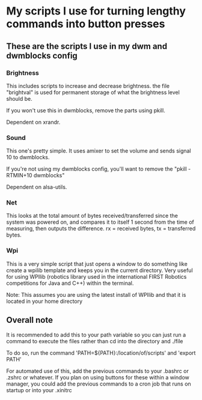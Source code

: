 # My scripts I use for turning lengthy commands into button presses

## These are the scripts I use in my dwm and dwmblocks config

### Brightness

This includes scripts to increase and decrease brightness. the file "brightval" is used for permanent storage of what the brightness level should be.

If you won't use this in dwmblocks, remove the parts using pkill.

Dependent on xrandr.

### Sound

This one's pretty simple. It uses amixer to set the volume and sends signal 10 to dwmblocks.

If you're not using my dwmblocks config, you'll want to remove the "pkill -RTMIN+10 dwmblocks"

Dependent on alsa-utils.

### Net

This looks at the total amount of bytes received/transferred since the system was powered on, and compares it to itself 1 second from the time of measuring, then outputs the difference. rx = received bytes, tx = transferred bytes.

### Wpi

This is a very simple script that just opens a window to do something like create a wpilib template and keeps you in the current directory. Very useful for using WPIlib (robotics library used in the international FIRST Robotics competitions for Java and C++) within the terminal. 

Note: This assumes you are using the latest install of WPIlib and that it is located in your home directory

## Overall note

It is recommended to add this to your path variable so you can just run a command to execute the files rather than cd into the directory and ./file

To do so, run the command 'PATH=${PATH}:/location/of/scripts' and 'export PATH'

For automated use of this, add the previous commands to your .bashrc or .zshrc or whatever. If you plan on using buttons for these within a window manager, you could add the previous commands to a cron job that runs on startup or into your .xinitrc

